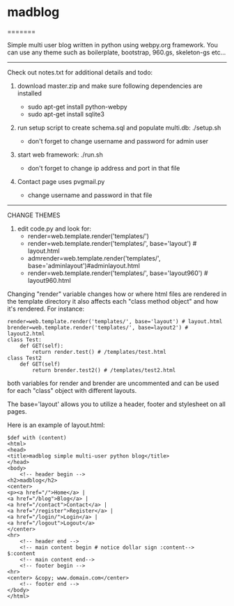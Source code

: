 # madblog
=======

Simple multi user blog written in python using webpy.org framework.
You can use any theme such as boilerplate, bootstrap, 960.gs, skeleton-gs etc...

----

Check out notes.txt for additional details and todo:

1. download master.zip and make sure following dependencies are installed 
	- sudo apt-get install python-webpy
	- sudo apt-get install sqlite3

2. run setup script to create schema.sql and populate multi.db: ./setup.sh 
	- don't forget to change username and password for admin user

3. start web framework: ./run.sh 
	- don't forget to change ip address and port in that file 

4. Contact page uses pvgmail.py 
	- change username and password in that file

----

CHANGE THEMES

1. edit code.py and look for:
	- render=web.template.render('templates/')
	- render=web.template.render('templates/', base='layout') # layout.html
	- admrender=web.template.render('templates/', base='adminlayout')#adminlayout.html
	- render=web.template.render('templates/', base='layout960') # layout960.html


Changing "render" variable changes how or where html files are rendered 
in the template directory it also affects each "class method object" and how
it's rendered. For instance: 

	render=web.template.render('templates/', base='layout') # layout.html
	brender=web.template.render('templates/', base=layout2') # layout2.html 
	class Test:
		def GET(self):
			return render.test() # /templates/test.html
	class Test2
		def GET(self)
			return brender.test2() # /templates/test2.html

both variables for render and brender are uncommented and can be used
for each "class" object with different layouts.	

The base='layout' allows you to utilize a header, footer and stylesheet
on all pages. 

Here is an example of layout.html:

 
	$def with (content)
	<html>
	<head>
	<title>madblog simple multi-user python blog</title>
	</head>
	<body>
		<!-- header begin -->
	<h2>madblog</h2>
	<center>
	<p><a href="/">Home</a> | 
	<a href="/blog">Blog</a> | 
	<a href="/contact">Contact</a> | 
	<a href="/register">Register</a> | 
	<a href="/login/">Login</a> |
	<a href="/logout">Logout</a>  
	</center>
	<hr>
		<!-- header end --> 
		<!-- main content begin # notice dollar sign :content-->
	$:content
		<!-- main content end-->
		<!-- footer begin -->
	<hr>
	<center> &copy; www.domain.com</center>
		<!-- footer end -->
	</body>
	</html>

